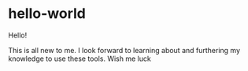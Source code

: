 # hello-world

Hello!

This is all new to me. I look forward to learning about and furthering my knowledge to use these tools.
Wish me luck
